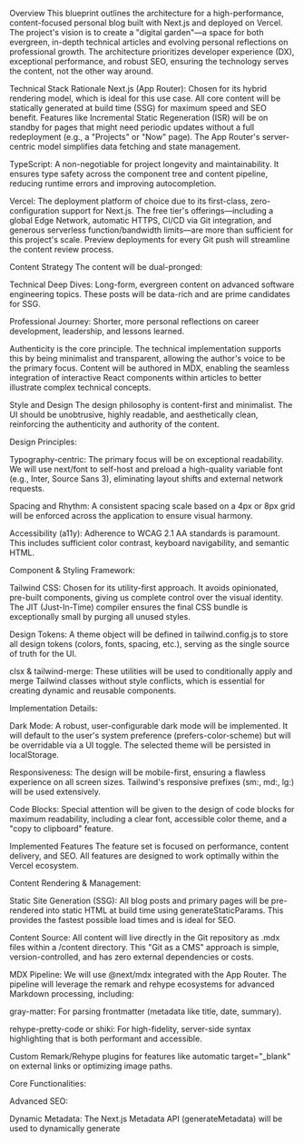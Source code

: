 Overview
This blueprint outlines the architecture for a high-performance, content-focused personal blog built with Next.js and deployed on Vercel. The project's vision is to create a "digital garden"—a space for both evergreen, in-depth technical articles and evolving personal reflections on professional growth. The architecture prioritizes developer experience (DX), exceptional performance, and robust SEO, ensuring the technology serves the content, not the other way around.

Technical Stack Rationale
Next.js (App Router): Chosen for its hybrid rendering model, which is ideal for this use case. All core content will be statically generated at build time (SSG) for maximum speed and SEO benefit. Features like Incremental Static Regeneration (ISR) will be on standby for pages that might need periodic updates without a full redeployment (e.g., a "Projects" or "Now" page). The App Router's server-centric model simplifies data fetching and state management.

TypeScript: A non-negotiable for project longevity and maintainability. It ensures type safety across the component tree and content pipeline, reducing runtime errors and improving autocompletion.

Vercel: The deployment platform of choice due to its first-class, zero-configuration support for Next.js. The free tier's offerings—including a global Edge Network, automatic HTTPS, CI/CD via Git integration, and generous serverless function/bandwidth limits—are more than sufficient for this project's scale. Preview deployments for every Git push will streamline the content review process.

Content Strategy
The content will be dual-pronged:

Technical Deep Dives: Long-form, evergreen content on advanced software engineering topics. These posts will be data-rich and are prime candidates for SSG.

Professional Journey: Shorter, more personal reflections on career development, leadership, and lessons learned.

Authenticity is the core principle. The technical implementation supports this by being minimalist and transparent, allowing the author's voice to be the primary focus. Content will be authored in MDX, enabling the seamless integration of interactive React components within articles to better illustrate complex technical concepts.

Style and Design
The design philosophy is content-first and minimalist. The UI should be unobtrusive, highly readable, and aesthetically clean, reinforcing the authenticity and authority of the content.

Design Principles:

Typography-centric: The primary focus will be on exceptional readability. We will use next/font to self-host and preload a high-quality variable font (e.g., Inter, Source Sans 3), eliminating layout shifts and external network requests.

Spacing and Rhythm: A consistent spacing scale based on a 4px or 8px grid will be enforced across the application to ensure visual harmony.

Accessibility (a11y): Adherence to WCAG 2.1 AA standards is paramount. This includes sufficient color contrast, keyboard navigability, and semantic HTML.

Component & Styling Framework:

Tailwind CSS: Chosen for its utility-first approach. It avoids opinionated, pre-built components, giving us complete control over the visual identity. The JIT (Just-In-Time) compiler ensures the final CSS bundle is exceptionally small by purging all unused styles.

Design Tokens: A theme object will be defined in tailwind.config.js to store all design tokens (colors, fonts, spacing, etc.), serving as the single source of truth for the UI.

clsx & tailwind-merge: These utilities will be used to conditionally apply and merge Tailwind classes without style conflicts, which is essential for creating dynamic and reusable components.

Implementation Details:

Dark Mode: A robust, user-configurable dark mode will be implemented. It will default to the user's system preference (prefers-color-scheme) but will be overridable via a UI toggle. The selected theme will be persisted in localStorage.

Responsiveness: The design will be mobile-first, ensuring a flawless experience on all screen sizes. Tailwind's responsive prefixes (sm:, md:, lg:) will be used extensively.

Code Blocks: Special attention will be given to the design of code blocks for maximum readability, including a clear font, accessible color theme, and a "copy to clipboard" feature.

Implemented Features
The feature set is focused on performance, content delivery, and SEO. All features are designed to work optimally within the Vercel ecosystem.

Content Rendering & Management:

Static Site Generation (SSG): All blog posts and primary pages will be pre-rendered into static HTML at build time using generateStaticParams. This provides the fastest possible load times and is ideal for SEO.

Content Source: All content will live directly in the Git repository as .mdx files within a /content directory. This "Git as a CMS" approach is simple, version-controlled, and has zero external dependencies or costs.

MDX Pipeline: We will use @next/mdx integrated with the App Router. The pipeline will leverage the remark and rehype ecosystems for advanced Markdown processing, including:

gray-matter: For parsing frontmatter (metadata like title, date, summary).

rehype-pretty-code or shiki: For high-fidelity, server-side syntax highlighting that is both performant and accessible.

Custom Remark/Rehype plugins for features like automatic target="_blank" on external links or optimizing image paths.

Core Functionalities:

Advanced SEO:

Dynamic Metadata: The Next.js Metadata API (generateMetadata) will be used to dynamically generate <title> and <meta> tags for each page based on its content and frontmatter.

Structured Data: JSON-LD schema (e.g., Article, BreadcrumbList) will be automatically generated for blog posts to improve their appearance in search engine results.

Sitemap & Robots.txt: A sitemap.xml will be dynamically generated at build time to list all available pages, and a robots.txt will be provided to guide search crawlers.

Image Optimization: All images will be processed by next/image, which provides automatic lazy loading, resizing, format optimization (e.g., serving modern formats like AVIF/WebP), and serving from Vercel's global Edge Network.

RSS Feed: An rss.xml file will be generated at build time, allowing readers to subscribe to the blog using their favorite feed reader.

Current Plan
The development and deployment will follow a phased approach, starting with a solid foundation and iteratively adding features. The entire plan is optimized for Vercel's free tier.

Phase 1: Foundation & MVP (Weeks 1-2)
Project Setup: Initialize a new Next.js 14+ project with the App Router, TypeScript, and Tailwind CSS.

Content Architecture: Establish the directory structure (/app, /content, /components, /lib) and create the core content fetching logic to read and parse local .mdx files.

Core UI: Build the main layout, header, footer, and the typography system. Implement the basic blog post and homepage layouts.

Initial Deployment: Connect the GitHub repository to Vercel for automated CI/CD. The main branch will be the production environment, and all pull requests will generate unique preview deployments.

Content Creation: Write and publish the first 3-5 cornerstone technical articles.

Phase 2: Feature Enhancement & Optimization (Weeks 3-4)
SEO Implementation: Implement the dynamic metadata, sitemap generation, and JSON-LD structured data.

RSS Feed: Develop the script to generate the RSS feed at build time.

Code Styling: Integrate rehype-pretty-code for best-in-class syntax highlighting.

Performance Audit: Run Lighthouse and Vercel Speed Insights reports. Optimize Core Web Vitals, focusing on LCP and CLS. Ensure next/font and next/image are correctly implemented everywhere.

Phase 3: Engagement & Future Expansion (Ongoing)
Search: Implement a client-side search functionality. At build time, a lightweight JSON index of all posts will be generated. The client will fetch this index and use a library like fuse.js for fast, fuzzy searching without any server-side cost.

Comments: Integrate Giscus, which leverages GitHub Discussions for a comment system. It's open-source, ad-free, and fits perfectly with the "Git as a CMS" developer-centric ethos.

Analytics: Integrate Vercel Analytics. While it's a paid feature, it offers a privacy-respecting way to understand traffic patterns without external scripts that could slow down the site. Alternatively, a self-hosted instance of Umami or Plausible on a separate Vercel project could be used.

Content Cadence: Establish a consistent schedule for publishing new content to maintain audience engagement and SEO momentum.